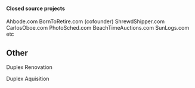 

#### Closed source projects
Ahbode.com
BornToRetire.com (cofounder)
ShrewdShipper.com
CarlosOboe.com
PhotoSched.com
BeachTimeAuctions.com
SunLogs.com
etc

## Other
Duplex Renovation

Duplex Aquisition
